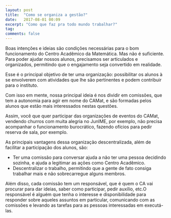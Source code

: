 ```yaml
---
layout: post
title:  "Como se organiza a gestão?"
date:   2017-08-01 00:09
excerpt: "Como que faz pra todo mundo trabalhar?"
tag:
comments: false 
---
```

Boas intenções e ideias são condições necessárias para o bom 
funcionamento do Centro Acadêmico da Matemática. Mas não é suficiente. 
Para poder ajudar nossos alunos, precisamos ser articulados e organizados,
permitindo que o engajamento seja convertido em realidade.

Esse é o principal objetivo de ter uma organização: possibilitar os alunos 
à se envolverem com atividades que lhe são pertinentes e podem contribuir 
para o instituto.

Com isso em mente, nossa principal ideia é nos dividir em comissões, que tem
a autonomia para agir em nome do CAMat, e são formadas pelos alunos que estão
mais interessados nestas questões.

Assim, você que quer participar das organizações de eventos do CAMat, vendendo 
churros com muita alegria no JunIME, por exemplo, não precisa acompanhar o 
funcionamento burocrático, fazendo ofícios para pedir reserva de sala, por exemplo.

As principais vantagens dessa organização descentralizada, além de facilitar a 
participação dos alunos, são: 

- Ter uma comissão para conversar ajuda a não ter uma pessoa decidindo sozinha,
e ajuda a legitimar as ações como Centro Acadêmico.
- Descentralizar o trabalho, permitindo que a gente de fato consiga trabalhar mais
e não sobrecarregue alguns membros.

Além disso, cada comissão tem um responsável, que é quem o CA vai procurar para dar
ideias, saber como participar, pedir auxílio, etc.O responsável é alguém que tenha 
o interesse e disponibilidade para responder sobre aqueles assuntos em particular,
comunicando com as comissões e levando as tarefas para as pessoas interessadas em 
executá-las.
